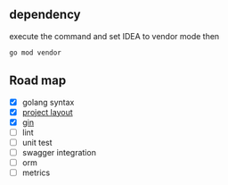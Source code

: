 ## dependency
execute the command and set IDEA to vendor mode then
```bash
go mod vendor
```

## Road map
- [x] golang syntax
- [x] [project layout](https://github.com/golang-standards/project-layout)
- [x] [gin](https://gin-gonic.com/docs/examples/)
- [ ] lint
- [ ] unit test
- [ ] swagger integration
- [ ] orm
- [ ] metrics
